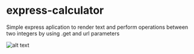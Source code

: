 # express-calculator

Simple express aplication to render text and perform operations between two integers by using .get and url parameters

![alt text](https://github.com/josearangoj/simple_form_react_native/blob/main/sampleResult.jpg?raw=true)
